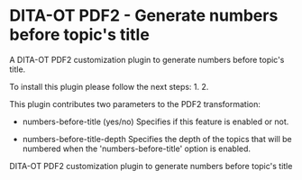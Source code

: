 # DITA-OT PDF2 - Generate numbers before topic's title

A DITA-OT PDF2 customization plugin to generate numbers before topic's title.

To install this plugin please follow the next steps:
1.
2.

This plugin contributes two parameters to the PDF2 transformation:
* numbers-before-title (yes/no)
Specifies if this feature is enabled or not.

* numbers-before-title-depth
Specifies the depth of the topics that will be numbered when the 'numbers-before-title' option is enabled.

DITA-OT PDF2 customization plugin to generate numbers before topic's title
